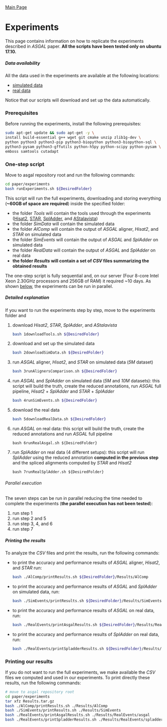 [Main Page](index)

# Experiments

This page contains information on how to replicate the experiments described in _ASGAL_ paper. **All the scripts have been tested only on ubuntu 17.10.**

##### Data availability
All the data used in the experiments are available at the following locations:
* [simulated data](https://public.bmi.inf.ethz.ch/projects/2015/spladder/)
* [real data]()

Notice that our scripts will download and set up the data automatically.

### Prerequisites
Before running the experiments, install the following prerequisites:
```bash
sudo apt-get update && sudo apt-get -y \
install build-essential g++ wget git cmake unzip zlib1g-dev \
python python3 python3-pip python3-biopython python3-biopython-sql \
python3-pysam python3-gffutils python-h5py python-scipy python-pysam \
emboss samtools cutadapt
```

### One-step script
Move to asgal repository root and run the following commands:
```bash
cd paper/experiments
bash runExperiments.sh ${DesiredFolder}
```

This script will run the full experiments, downloading and storing everything (**~60GB of space are required**) inside the specified folder:
- the folder _Tools_ will contain the tools used through the experiments ([Hisat2](https://ccb.jhu.edu/software/hisat2/index.shtml), [STAR](https://github.com/alexdobin/STAR), [SplAdder](http://raetschlab.org/suppl/spladder), and [AStalavista](http://sammeth.net/confluence/display/ASTA/Home))
- the folder _SimData_ will contain the simulated data
- the folder _AlComp_ will contain the output of _ASGAL_ aligner, _Hisat2_, and _STAR_ on simulated data
- the folder _SimEvents_ will contain the output of _ASGAL_ and _SplAdder_ on simulated data
- the folder _RealData_ will contain the output of _ASGAL_ and _SplAdder_ on real data
- **the folder _Results_ will contain a set of _CSV_ files summarizing the obtained results**

The one-step script is fully sequential and, on our server (Four 8-core Intel Xeon 2.30GHz processors and 256GB of RAM) it required ~10 days. As shown [below](#parallel), the experiments can be run in parallel.

##### Detailed explanation
If you want to run the experiments step by step, move to the experiments folder and
1. download _Hisat2_, _STAR_, _SplAdder_, and _AStalavista_
   ```bash
   bash 1downloadTools.sh ${DesiredFolder}
   ```
2. download and set up the simulated data
   ```bash
   bash 2downloadSimData.sh ${DesiredFolder}
   ```
3. run _ASGAL_ aligner, _Hisat2_, and _STAR_ on simulated data (_5M_ dataset)
   ```bash
   bash 3runAlignersComparison.sh ${DesiredFolder}
   ```
4. run _ASGAL_ and _SplAdder_ on simulated data (_5M_ and _10M_ datasets): this script will build the truth, create the reduced annotations, run _ASGAL_ full pipeline, _Hisat2_ + _SplAdder_ and _STAR_ + _SplAdder_ 
   ```bash
   bash 4runSimEvents.sh ${DesiredFolder}
   ```
5. download the real data
   ```bash
   bash 5downloadRealData.sh ${DesiredFolder}
   ```
6. run _ASGAL_ on real data: this script will build the truth, create the reduced annotations and run _ASGAL_ full pipeline
   ```
   bash 6runRealAsgal.sh ${DesiredFolder}
   ```
7. run _SplAdder_ on real data (4 different setups): this script will run _SplAdder_ using the reduced annotation **computed in the previous step** and the spliced alignments computed by _STAR_ and _Hisat2_
   ```
   bash 7runRealSplAdder.sh ${DesiredFolder}
   ```

###### <a name="parallel"></a>Parallel execution
The seven steps can be run in parallel reducing the time needed to complete the experiments (**the parallel execution has not been tested**):
1. run step 1
2. run step 2 and 5
3. run step 3, 4, and 6
4. run step 7

##### Printing the results
To analyze the _CSV_ files and print the results, run the following commands:
- to print the accuracy and performance results of _ASGAL_ aligner, _Hisat2_, and _STAR_ run:
  ```bash
  bash ./AlComp/printResults.sh ${DesiredFolder}/Results/AlComp
  ```
- to print the accuracy and performance results of _ASGAL_ and _SplAdder_ on simulated data, run:
  ```bash
  bash ./SimEvents/printResults.sh ${DesiredFolder}/Results/SimEvents
  ```
- to print the accuracy and performance results of _ASGAL_ on real data, run:
  ```bash
  bash ./RealEvents/printAsgalResults.sh ${DesiredFolder}/Results/RealEvents/asgal
  ```
- to print the accuracy and performance results of _SplAdder_ on real data, run:
  ```bash
  bash ./RealEvents/printSpladderResults.sh ${DesiredFolder}/Results/RealEvents/spladder
  ```

### Printing our results
If you do not want to run the full experiments, we make available the _CSV_ files we computed and used in our experiments.
To print directly these results, run the following commands:
```bash
# move to asgal repository root
cd paper/experiments
tar xfz Results.tar.gz
bash ./AlComp/printResults.sh ./Results/AlComp
bash ./SimEvents/printResults.sh ./Results/SimEvents
bash ./RealEvents/printAsgalResults.sh ./Results/RealEvents/asgal
bash ./RealEvents/printSpladderResults.sh ./Results/RealEvents/spladder
```
